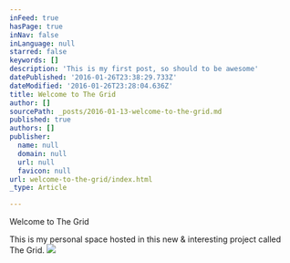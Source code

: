 ```yaml
---
inFeed: true
hasPage: true
inNav: false
inLanguage: null
starred: false
keywords: []
description: 'This is my first post, so should to be awesome'
datePublished: '2016-01-26T23:38:29.733Z'
dateModified: '2016-01-26T23:28:04.636Z'
title: Welcome to The Grid
author: []
sourcePath: _posts/2016-01-13-welcome-to-the-grid.md
published: true
authors: []
publisher:
  name: null
  domain: null
  url: null
  favicon: null
url: welcome-to-the-grid/index.html
_type: Article

---
```

Welcome to The Grid

This is my personal space hosted in this new & interesting project called The Grid.
![](https://the-grid-user-content.s3-us-west-2.amazonaws.com/2483e15d-8f43-40bb-8e5e-54decda71b01.jpg)